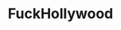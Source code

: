 ---
title: FuckHollywood
crosslinks:
- AsianMasculinity
- aznidentity
- Fragility
- EasternSunRising
---